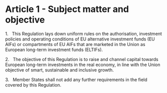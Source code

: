 # Article 1 - Subject matter and objective


1.   This Regulation lays down uniform rules on the authorisation, investment policies and operating conditions of EU alternative investment funds (EU AIFs) or compartments of EU AIFs that are marketed in the Union as European long-term investment funds (ELTIFs).

2.   The objective of this Regulation is to raise and channel capital towards European long-term investments in the real economy, in line with the Union objective of smart, sustainable and inclusive growth.

3.   Member States shall not add any further requirements in the field covered by this Regulation.
